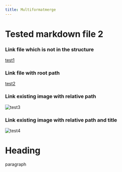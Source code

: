 ```yaml
---
title: Multiformatmerge
---
```


# Tested markdown file 2

### Link file which is not in the structure
[test1](https://github.com/gardener/gardener/blob/v1.30.0/README.md)

### Link file with root path
[test2](/maintree/html-tests/testedhtmlfile2/)

### Link existing image with relative path
![test3](/maintree/gardener-docforge-logo.png)

### Link existing image with relative path and title
![test4](/maintree/gardener-docforge-logo.png "gardener-docforge-logo")
<!DOCTYPE html>
<html>
<body>

<h1>Heading</h1>
<p>paragraph</p>

</body>
</html>